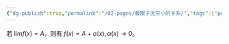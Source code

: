 ```yaml
---
{"dg-publish":true,"permalink":"/02-pages/极限于无穷小的关系/","tags":["personal/blog","math/高等数学/极限"]}
---
```


若 $\displaystyle \lim_{   } f(x)=A$，则有 $\displaystyle f(x)=A+\alpha(x),\alpha(x)\to 0$。